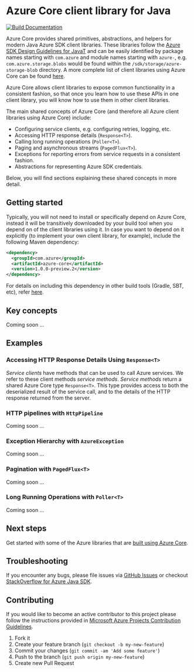 # Azure Core client library for Java

[![Build Documentation](https://img.shields.io/badge/documentation-published-blue.svg)](https://azure.github.io/azure-sdk-for-java/track2reports/index.html)

Azure Core provides shared primitives, abstractions, and helpers for modern Java Azure SDK client libraries. These libraries follow the [Azure SDK Design Guidelines for JavaT](https://azuresdkspecs.z5.web.core.windows.net/JavaSpec.html) and can be easily identified by package names starting with `com.azure` and module names starting with `azure-`, e.g. `com.azure.storage.blobs` would be found within the `/sdk/storage/azure-storage-blob` directory. A more complete list of client libraries using Azure Core can be found [here](https://github.com/Azure/azure-sdk-for-java).

Azure Core allows client libraries to expose common functionality in a consistent fashion, so that once you learn how to use these APIs in one client library, you will know how to use them in other client libraries.

The main shared concepts of Azure Core (and therefore all Azure client libraries using Azure Core) include:

- Configuring service clients, e.g. configuring retries, logging, etc.
- Accessing HTTP response details (`Response<T>`).
- Calling long running operations (`Poller<T>`).
- Paging and asynchronous streams (`PagedFlux<T>`).
- Exceptions for reporting errors from service requests in a consistent fashion.
- Abstractions for representing Azure SDK credentials.

Below, you will find sections explaining these shared concepts in more detail.

## Getting started

Typically, you will not need to install or specifically depend on Azure Core, instead it will be transitively downloaded by your build tool when you depend on of the client libraries using it. In case you want to depend on it explicitly (to implement your own client library, for example), include the following Maven dependency:

```xml
<dependency>
  <groupId>com.azure</groupId>
  <artifactId>azure-core</artifactId>
  <version>1.0.0-preview.2</version>
</dependency>
```

For details on including this dependency in other build tools (Gradle, SBT, etc), refer [here](https://search.maven.org/artifact/com.azure/azure-core).

## Key concepts

Coming soon ...

## Examples

### Accessing HTTP Response Details Using `Response<T>`

_Service clients_ have methods that can be used to call Azure services. We refer to these client methods _service methods_.
_Service methods_ return a shared Azure Core type `Response<T>`. This type provides access to both the deserialized result of the service call, and to the details of the HTTP response returned from the server.

### HTTP pipelines with `HttpPipeline`

Coming soon ...

### Exception Hierarchy with `AzureException`

Coming soon ...

### Pagination with `PagedFlux<T>`

Coming soon ...

### Long Running Operations with `Poller<T>`

Coming soon ...

## Next steps

Get started with some of the Azure libraries that are [built using Azure Core](https://github.com/Azure/azure-sdk-for-java).

## Troubleshooting

If you encounter any bugs, please file issues via [GitHub Issues](https://github.com/Azure/azure-sdk-for-java/issues) or checkout
[StackOverflow for Azure Java SDK](http://stackoverflow.com/questions/tagged/azure-java-sdk).

## Contributing

If you would like to become an active contributor to this project please follow the instructions provided in
[Microsoft Azure Projects Contribution Guidelines](http://azure.github.io/guidelines.html).

1. Fork it
2. Create your feature branch (`git checkout -b my-new-feature`)
3. Commit your changes (`git commit -am 'Add some feature'`)
4. Push to the branch (`git push origin my-new-feature`)
5. Create new Pull Request
